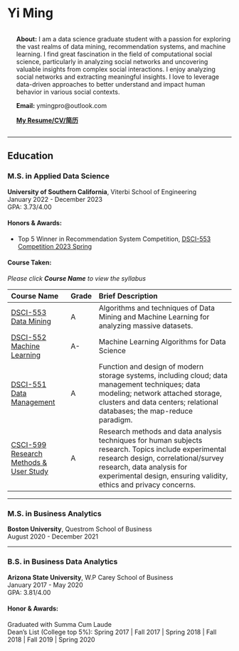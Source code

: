 

# Yi Ming

<div style="display: flex; align-items: center;">
    <!-- <img src="./attachments/headshot.JPG" alt="Headshot" width="200" height="200"> -->
    <div style="margin-left: 20px;">
        <p><strong>About:</strong> I am a data science graduate student with a passion for exploring the vast realms of data mining, recommendation systems, and machine learning. I find great fascination in the field of computational social science, particularly in analyzing social networks and uncovering valuable insights from complex social interactions. I enjoy analyzing social networks and extracting meaningful insights. I love to leverage data-driven approaches to better understand and impact human behavior in various social contexts.
        </p>
        <p><strong>Email:</strong> ymingpro@outlook.com</p>
        <p><a href="./attachments/Resume.pdf"><strong>My Resume/CV/简历</strong></a></p>
    </div>
</div>










<hr style="border-top: 1px solid ##ff0000;">

## Education 
### M.S. in Applied Data Science                
**University of Southern California**, Viterbi School of Engineering  
January 2022 - December 2023  
GPA: 3.73/4.00  
#### Honors & Awards:   
- Top 5 Winner in Recommendation System Competition, [DSCI-553 Competition 2023 Spring](./attachments/competition_result_screenshot.jpg)

#### Course Taken: 
_Please click **Course Name** to view the syllabus_

|Course Name      | Grade        | Brief Description |
|:-------------|:------------------|:------|
| [DSCI-553 Data Mining](./attachments/DSCI_553_syllabus.pdf) | A | Algorithms and techniques of Data Mining and Machine Learning for analyzing massive datasets.|
| [DSCI-552 Machine Learning](./attachments/DSCI_552_syllabus.pdf)  | A- | Machine Learning Algorithms for Data Science  |
| [DSCI-551 Data Management](./attachments/DSCI_551_syllabus.pdf) | A   | Function and design of modern storage systems, including cloud; data management techniques; data modeling; network attached storage, clusters and data centers; relational databases; the map-reduce paradigm.   |
| [CSCI-599 Research Methods & User Study](./attachments/CSCI_599_syllabus.pdf) | A | Research methods and data analysis techniques for human subjects research. Topics include experimental research design, correlational/survey research, data analysis for experimental design, ensuring validity, ethics and privacy concerns.  |

<hr style="border-top: 1px solid ##ff0000;">

### M.S. in Business Analytics 

**Boston University**, Questrom School of Business   
August 2020 - December 2021  

<hr style="border-top: 1px solid ##ff0000;">

### B.S. in Business Data Analytics 
**Arizona State University**, W.P Carey School of Business  
January 2017 - May 2020   
GPA: 3.81/4.00  
#### Honor & Awards:
Graduated with Summa Cum Laude  
Dean’s List (College top 5%): Spring 2017 | Fall 2017 | Spring 2018 | Fall 2018 | Fall 2019 | Spring 2020






